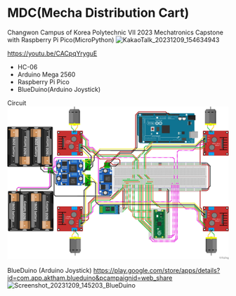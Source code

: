 # MDC(Mecha Distribution Cart)
Changwon Campus of Korea Polytechnic VII 2023 Mechatronics Capstone with Raspberry Pi Pico(MicroPython)
![KakaoTalk_20231209_154634943](https://github.com/KaitouJoker/MDC/assets/35037436/6809b85c-f9e1-4b30-a06b-a65c3382de05)

https://youtu.be/CACpqYryguE

- HC-06
- Arduino Mega 2560
- Raspberry Pi Pico
- BlueDuino(Arduino Joystick)

Circuit
![Circuit](https://github.com/KaitouJoker/MDC/blob/main/Circuit%20Diagram/V2%20Sketch.png)

BlueDuino (Arduino Joystick)
https://play.google.com/store/apps/details?id=com.app.aktham.blueduino&pcampaignid=web_share
![Screenshot_20231209_145203_BlueDuino](https://github.com/KaitouJoker/MDC/assets/35037436/d869c101-0819-4c4d-ab74-bebdbdb07198)
